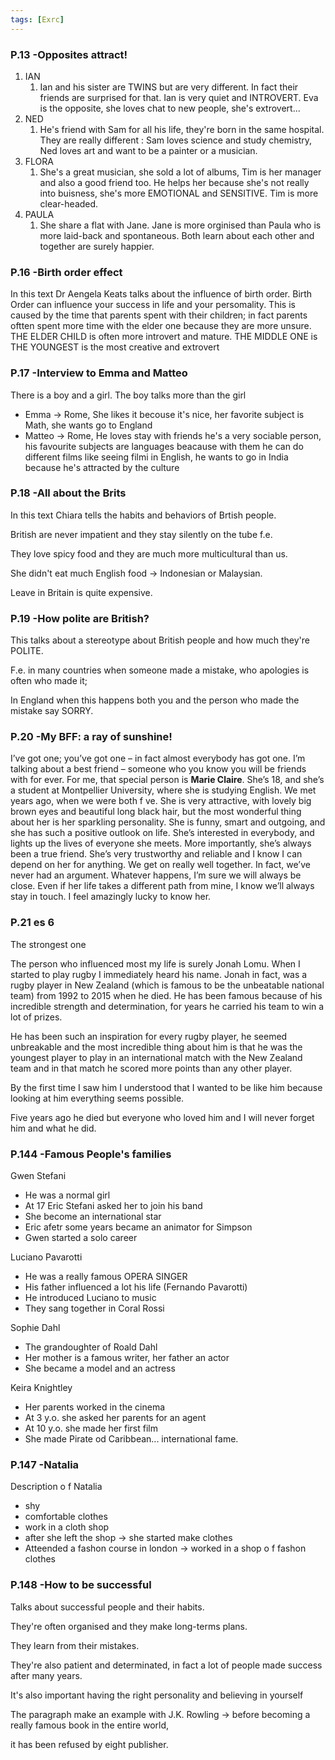 ```yaml
---
tags: [Exrc]
---
```

### P.13 -Opposites attract!

1.  IAN
    1.  Ian and his sister are TWINS but are very different. In fact their friends are surprised for that. Ian is very quiet and INTROVERT. Eva is the opposite, she loves chat to new people, she's extrovert...
2.  NED
    1.  He's friend with Sam for all his life, they're born in the same hospital. They are really different : Sam loves science and study chemistry, Ned loves art and want to be a painter or a musician.
3.  FLORA
    1.  She's a great musician, she sold a lot of albums, Tim is her manager and also a good friend too. He helps her because she's not really into buisness, she's more EMOTIONAL and SENSITIVE. Tim is more clear-headed.
4.  PAULA
    1.  She share a flat with Jane. Jane is more orginised than Paula who is more laid-back and spontaneous. Both learn about each other and together are surely happier.

### P.16 -Birth order effect
In this text Dr Aengela Keats talks about the influence of birth order.
Birth Order can influence your success in life and your persomality.
This is caused by the time that parents spent with their children; in fact parents oftten spent more time with the elder one because they are more unsure.
THE ELDER CHILD is often more introvert and mature.
THE MIDDLE ONE is
THE YOUNGEST is the most creative and extrovert

### P.17 -Interview to Emma and Matteo
There is a boy and a girl. The boy talks more than the girl

-   Emma → Rome, She likes it becouse it's nice, her favorite subject is Math, she wants go to England
-   Matteo → Rome, He loves stay with friends he's a very sociable person, his favourite subjects are languages beacause with them he can do different films like seeing filmi in English, he wants to go in India because he's attracted by the culture

### P.18 -All about the Brits

In this text Chiara tells the habits and behaviors of Brtish people.

British are never impatient and they stay silently on the tube f.e.

They love spicy food and they are much more multicultural than us.

She didn't eat much English food → Indonesian or Malaysian.

Leave in Britain is quite expensive.

### P.19 -How polite are British?

This talks about a stereotype about British people and how much they're POLITE.

F.e. in many countries when someone made a mistake, who apologies is often who made it;

In England when this happens both you and the person who made the mistake say SORRY.

### P.20 -My BFF: a ray of sunshine!

I’ve got one; you’ve got one – in fact almost everybody has got one. I’m talking about a best friend – someone who you know you will be friends with for ever. For me, that special person is **Marie Claire**. She’s 18, and she’s a student at Montpellier University, where she is studying English. We met years ago, when we were both f ve. She is very attractive, with lovely big brown eyes and beautiful long black hair, but the most wonderful thing about her is her sparkling personality. She is funny, smart and outgoing, and she has such a positive outlook on life. She’s interested in everybody, and lights up the lives of everyone she meets. More importantly, she’s always been a true friend. She’s very trustworthy and reliable and I know I can depend on her for anything. We get on really well together. In fact, we’ve never had an argument. Whatever happens, I’m sure we will always be close. Even if her life takes a different path from mine, I know we’ll always stay in touch. I feel amazingly lucky to know her.

### P.21 es 6

The strongest one

The person who influenced most my life is surely Jonah Lomu. When I started to play rugby I immediately heard his name. Jonah in fact, was a rugby player in New Zealand (which is famous to be the unbeatable national team) from 1992 to 2015 when he died. He has been famous because of his incredible strength and determination, for years he carried his team to win a lot of prizes.

He has been such an inspiration for every rugby player, he seemed unbreakable and the most incredible thing about him is that he was the youngest player to play in an international match with the New Zealand team and in that match he scored more points than any other player.

By the first time I saw him I understood that I wanted to be like him because looking at him everything seems possible.

Five years ago he died but everyone who loved him and I will never forget him and what he did.

### P.144 -Famous People's families

Gwen Stefani

-   He was a normal girl
-   At 17 Eric Stefani asked her to join his band
-   She become an international star
-   Eric afetr some years became an animator for Simpson
-   Gwen started a solo career

Luciano Pavarotti

-   He was a really famous OPERA SINGER
-   His father influenced a lot his life (Fernando Pavarotti)
-   He introduced Luciano to music
-   They sang together in Coral Rossi

Sophie Dahl

-   The grandoughter of Roald Dahl
-   Her mother is a famous writer, her father an actor
-   She became a model and an actress

Keira Knightley

-   Her parents worked in the cinema
-   At 3 y.o. she asked her parents for an agent
-   At 10 y.o. she made her first film
-   She made Pirate od Caribbean... international fame.

### P.147 -Natalia

Description o f Natalia

-   shy
-   comfortable clothes
-   work in a cloth shop
-   after she left the shop → she started make clothes
-   Atteended a fashon course in london → worked in a shop o f fashon clothes

### P.148 -How to be successful

Talks about successful people and their habits.

They're often organised and they make long-terms plans.

They learn from their mistakes.

They're also patient and determinated, in fact a lot of people made success after many years.

It's also important having the right personality and believing in yourself

The paragraph make an example with J.K. Rowling → before becoming a really famous book in the entire world,

it has been refused by eight publisher.